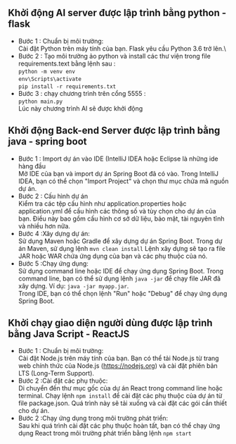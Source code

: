 ## Khởi động AI server được lập trình bằng python - flask
- Bước 1 : Chuẩn bị môi trường:\
Cài đặt Python trên máy tính của bạn. Flask yêu cầu Python 3.6 trở lên.\
- Bước 2 : Tạo môi trường ảo python và install các thư viện trong file requirements.text bằng lệnh sau :\
    `python -m venv env`\
    `env\Scripts\activate`\
    `pip install -r requirements.txt`
- Bước 3 : chạy chương trình trên cổng 5555 :\
`python main.py`\
Lúc này chương trình AI sẽ được khởi động
## Khởi động Back-end Server được lập trình bằng java - spring boot

- Bước 1 : Import dự án vào IDE (IntelliJ IDEA hoặc Eclipse là những ide hàng đầu\
Mở IDE của bạn và import dự án Spring Boot đã có vào.
Trong IntelliJ IDEA, bạn có thể chọn "Import Project" và chọn thư mục chứa mã nguồn dự án.
- Bước 2 : Cấu hình dự án\
Kiểm tra các tệp cấu hình như application.properties hoặc application.yml để cấu hình các thông số và tùy chọn cho dự án của bạn. Điều này bao gồm cấu hình cơ sở dữ liệu, bảo mật, tài nguyên tĩnh và nhiều hơn nữa.
- Bước 4 :Xây dựng dự án:\
Sử dụng Maven hoặc Gradle để xây dựng dự án Spring Boot. Trong dự án Maven, sử dụng lệnh `mvn clean install`
Lệnh xây dựng sẽ tạo ra file JAR hoặc WAR chứa ứng dụng của bạn và các phụ thuộc của nó.
- Bước 5 :Chạy ứng dụng:\
Sử dụng command line hoặc IDE để chạy ứng dụng Spring Boot.
Trong command line, bạn có thể sử dụng lệnh `java -jar` để chạy file JAR đã xây dựng. Ví dụ: `java -jar myapp.jar`.\
Trong IDE, bạn có thể chọn lệnh "Run" hoặc "Debug" để chạy ứng dụng Spring Boot.
## Khởi chạy giao diện người dùng được lập trình bằng Java Script - ReactJS
- Bước 1 : Chuẩn bị môi trường:\
Cài đặt Node.js trên máy tính của bạn. Bạn có thể tải Node.js từ trang web chính thức của Node.js (https://nodejs.org) và cài đặt phiên bản LTS (Long-Term Support).
- Bước 2 :Cài đặt các phụ thuộc:\
Di chuyển đến thư mục gốc của dự án React trong command line hoặc terminal.
Chạy lệnh `npm install` để cài đặt các phụ thuộc của dự án từ file package.json. Quá trình này sẽ tải xuống và cài đặt các gói cần thiết cho dự án.
- Bước 2 :Chạy ứng dụng trong môi trường phát triển:\
Sau khi quá trình cài đặt các phụ thuộc hoàn tất, bạn có thể chạy ứng dụng React trong môi trường phát triển bằng lệnh `npm start` 
